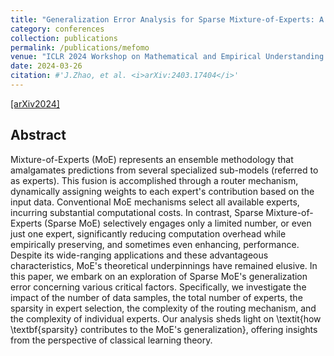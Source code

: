 ```yaml
---
title: "Generalization Error Analysis for Sparse Mixture-of-Experts: A Preliminary Study"
category: conferences
collection: publications
permalink: /publications/mefomo
venue: "ICLR 2024 Workshop on Mathematical and Empirical Understanding of Foundation Models"
date: 2024-03-26 
citation: #'J.Zhao, et al. <i>arXiv:2403.17404</i>'
---
```


[[arXiv2024]](https://arxiv.org/abs/2403.17404)

## Abstract
Mixture-of-Experts (MoE) represents an ensemble methodology that amalgamates predictions from several specialized sub-models (referred to as experts). This fusion is accomplished through a router mechanism, dynamically assigning weights to each expert's contribution based on the input data. Conventional MoE mechanisms select all available experts, incurring substantial computational costs. In contrast, Sparse Mixture-of-Experts (Sparse MoE) selectively engages only a limited number, or even just one expert, significantly reducing computation overhead while empirically preserving, and sometimes even enhancing, performance. Despite its wide-ranging applications and these advantageous characteristics, MoE's theoretical underpinnings have remained elusive. In this paper, we embark on an exploration of Sparse MoE's generalization error concerning various critical factors. Specifically, we investigate the impact of the number of data samples, the total number of experts, the sparsity in expert selection, the complexity of the routing mechanism, and the complexity of individual experts. Our analysis sheds light on \textit{how \textbf{sparsity} contributes to the MoE's generalization}, offering insights from the perspective of classical learning theory.